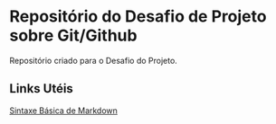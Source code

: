 # Repositório do Desafio de Projeto sobre Git/Github
Repositório criado para o  Desafio do Projeto.

## Links Utéis
[Sintaxe Básica de Markdown](https://www.markdown.org/basic-syntax/)

